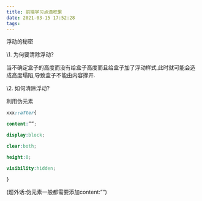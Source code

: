 ```yaml
---
title: 前端学习点滴积累
date: 2021-03-15 17:52:28
tags:
---
```


浮动的秘密

\1. 为何要清除浮动?

当不确定盒子的高度而没有给盒子高度而且给盒子加了浮动样式,此时就可能会造成高度塌陷,导致盒子不能由内容撑开.

\2. 如何清除浮动?

利用伪元素

```css
xxx::after{

content:””;

display:block;

clear:both;

height:0;

visibility:hidden;

}

```

(题外话:伪元素一般都需要添加content:””)

 